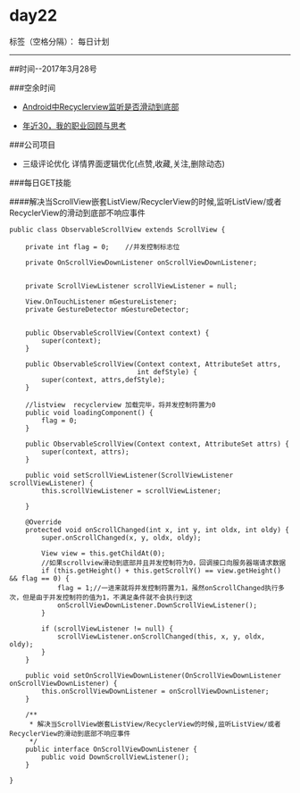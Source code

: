 # day22

标签（空格分隔）： 每日计划

---
##时间--2017年3月28号


###空余时间

* [Android中Recyclerview监听是否滑动到底部][1]

* [年近30，我的职业回顾与思考][2]

###公司项目

* 三级评论优化 详情界面逻辑优化(点赞,收藏,关注,删除动态)

###每日GET技能

####解决当ScrollView嵌套ListView/RecyclerView的时候,监听ListView/或者RecyclerView的滑动到底部不响应事件
```
public class ObservableScrollView extends ScrollView {

    private int flag = 0;    //并发控制标志位

    private OnScrollViewDownListener onScrollViewDownListener;


    private ScrollViewListener scrollViewListener = null;

    View.OnTouchListener mGestureListener;
    private GestureDetector mGestureDetector;


    public ObservableScrollView(Context context) {
        super(context);
    }

    public ObservableScrollView(Context context, AttributeSet attrs,
                                int defStyle) {
        super(context, attrs,defStyle);
    }

    //listview  recyclerview 加载完毕，将并发控制符置为0
    public void loadingComponent() {
        flag = 0;
    }

    public ObservableScrollView(Context context, AttributeSet attrs) {
        super(context, attrs);
    }

    public void setScrollViewListener(ScrollViewListener scrollViewListener) {
        this.scrollViewListener = scrollViewListener;

    }

    @Override
    protected void onScrollChanged(int x, int y, int oldx, int oldy) {
        super.onScrollChanged(x, y, oldx, oldy);

        View view = this.getChildAt(0);
        //如果scrollview滑动到底部并且并发控制符为0，回调接口向服务器端请求数据
        if (this.getHeight() + this.getScrollY() == view.getHeight() && flag == 0) {
            flag = 1;//一进来就将并发控制符置为1，虽然onScrollChanged执行多次，但是由于并发控制符的值为1，不满足条件就不会执行到这
            onScrollViewDownListener.DownScrollViewListener();
        }

        if (scrollViewListener != null) {
            scrollViewListener.onScrollChanged(this, x, y, oldx, oldy);
        }
    }

    public void setOnScrollViewDownListener(OnScrollViewDownListener onScrollViewDownListener) {
        this.onScrollViewDownListener = onScrollViewDownListener;
    }

    /**
     * 解决当ScrollView嵌套ListView/RecyclerView的时候,监听ListView/或者RecyclerView的滑动到底部不响应事件
     */
    public interface OnScrollViewDownListener {
        public void DownScrollViewListener();
    }

}

```


  [1]: http://www.loongwind.com/archives/189.html
  [2]: https://mp.weixin.qq.com/s?__biz=MzI2OTQxMTM4OQ==&mid=2247484698&idx=1&sn=d16d134f9c840adbfeb34c97b54cd93b&chksm=eae1f048dd96795eabf2be7f6fbf3a0ae7648dd3b3fccdc638123a6d376d9991cdb51847a0cc#rd